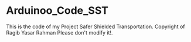 # Arduinoo_Code_SST
This is the code of my Project Safer Shielded Transportation.
Copyright of Ragib Yasar Rahman
Please don't modify it!.
